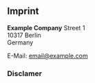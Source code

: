## Imprint

**Example Company**
Street 1  
10317 Berlin  
Germany  

E-Mail: email@example.com  

### Disclamer
